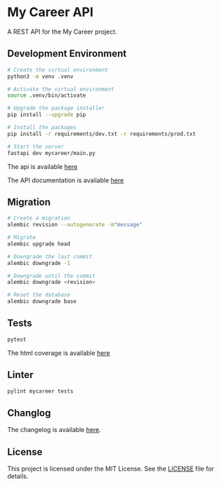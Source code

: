 # My Career API

A REST API for the My Career project.

## Development Environment

```bash
# Create the virtual environment
python3 -m venv .venv

# Activate the virtual environment
source .venv/bin/activate

# Upgrade the package installer
pip install --upgrade pip

# Install the packages
pip install -r requirements/dev.txt -r requirements/prod.txt

# Start the server
fastapi dev mycareer/main.py
```

The api is available [here](http://localhost:8000)

The API documentation is available [here](http://localhost:8000/docs)

## Migration

```bash
# Create a migration
alembic revision --autogenerate -m"message"

# Migrate
alembic upgrade head

# Downgrade the last commit
alembic downgrade -1

# Downgrade until the commit
alembic downgrade <revision>

# Reset the database
alembic downgrade base
```

## Tests

```bash
pytest
```

The html coverage is available [here](reports/coverage/index.html)

## Linter

```bash
pylint mycareer tests
```

## Changlog

The changelog is available [here](CHANGELOG.md).

## License

This project is licensed under the MIT License. See the [LICENSE](LICENSE) file for details.
